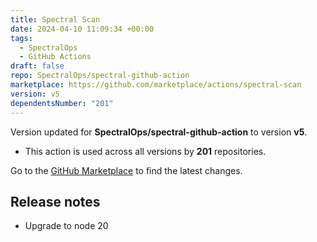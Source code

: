 ```yaml
---
title: Spectral Scan
date: 2024-04-10 11:09:34 +00:00
tags:
  - SpectralOps
  - GitHub Actions
draft: false
repo: SpectralOps/spectral-github-action
marketplace: https://github.com/marketplace/actions/spectral-scan
version: v5
dependentsNumber: "201"
---
```



Version updated for **SpectralOps/spectral-github-action** to version **v5**.
- This action is used across all versions by **201** repositories.

Go to the [GitHub Marketplace](https://github.com/marketplace/actions/spectral-scan) to find the latest changes.

## Release notes

- Upgrade to node 20
